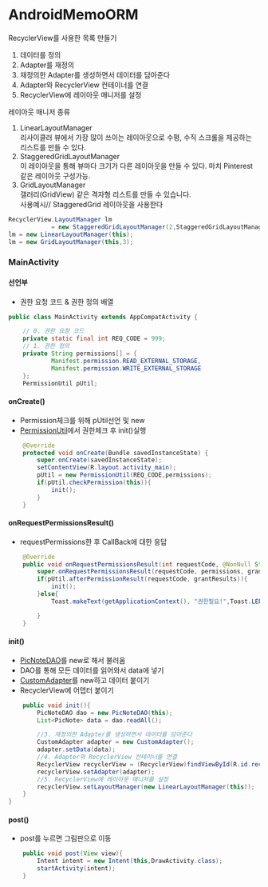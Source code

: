# AndroidMemoORM
RecyclerView를 사용한 목록 만들기
1. 데이터를 정의
2. Adapter를 재정의
3. 재정의한 Adapter를 생성하면서 데이터를 담아준다
4. Adapter와 RecyclerView 컨테이너를 연결
5. RecyclerView에 레이아웃 매니저를 설정

레이아웃 매니저 종류
1. LinearLayoutManager  
 리사이클러 뷰에서 가장 많이 쓰이는 레이아웃으로 수평, 수직 스크롤을 제공하는 리스트를 만들 수 있다.
2. StaggeredGridLayoutManager  
이 레이아웃을 통해 뷰마다 크기가 다른 레이아웃을 만들 수 있다. 마치 Pinterest 같은 레이아웃 구성가능.
3. GridLayoutManager  
갤러리(GridView) 같은 격자형 리스트를 만들 수 있습니다.  
사용예시// StaggeredGrid 레이아웃을 사용한다

```java
RecyclerView.LayoutManager lm
            = new StaggeredGridLayoutManager(2,StaggeredGridLayoutManager.VERTICAL);
lm = new LinearLayoutManager(this);
lm = new GridLayoutManager(this,3);
```

### MainActivity

#### 선언부
- 권한 요청 코드 & 권한 정의 배열

```java
public class MainActivity extends AppCompatActivity {

    // 0. 권한 요청 코드
    private static final int REQ_CODE = 999;
    // 1. 권한 정의
    private String permissions[] = {
            Manifest.permission.READ_EXTERNAL_STORAGE,
            Manifest.permission.WRITE_EXTERNAL_STORAGE
    };
    PermissionUtil pUtil;
```

#### onCreate()
- Permission체크를 위해 pUtil선언 및 new
- [PermissionUtil](https://github.com/kps990515/ProgrammingStudy/tree/master/Android/AndroidMemoORM/.idea)에서 권한체크 후 init()실행
```java
    @Override
    protected void onCreate(Bundle savedInstanceState) {
        super.onCreate(savedInstanceState);
        setContentView(R.layout.activity_main);
        pUtil = new PermissionUtil(REQ_CODE,permissions);
        if(pUtil.checkPermission(this)){
            init();
        }
    }
```

#### onRequestPermissionsResult()
- requestPermissions한 후 CallBack에 대한 응답

```java
    @Override
    public void onRequestPermissionsResult(int requestCode, @NonNull String[] permissions, @NonNull int[] grantResults) {
        super.onRequestPermissionsResult(requestCode, permissions, grantResults);
        if(pUtil.afterPermissionResult(requestCode, grantResults)){
            init();
        }else{
            Toast.makeText(getApplicationContext(), "권한필요!",Toast.LENGTH_SHORT).show();

        }
    }
```

#### init()
- [PicNoteDAO](https://github.com/kps990515/ProgrammingStudy/tree/master/Android/AndroidMemoORM/.idea/copyright)를 new로 해서 불러옴
- DAO를 통해 모든 데이터를 읽어와서 data에 넣기
- [CustomAdapter](https://github.com/kps990515/ProgrammingStudy/tree/master/Android/AndroidMemoORM/app/src)를 new하고 데이터 붙이기
- RecyclerView에 어뎁터 붙이기

```java
    public void init(){
        PicNoteDAO dao = new PicNoteDAO(this);
        List<PicNote> data = dao.readAll();

        //3. 재정의한 Adapter를 생성하면서 데이터를 담아준다
        CustomAdapter adapter = new CustomAdapter();
        adapter.setData(data);
        //4. Adapter와 RecyclerView 컨테이너를 연결
        RecyclerView recyclerView = (RecyclerView)findViewById(R.id.recyclerview);
        recyclerView.setAdapter(adapter);
        //5. RecyclerView에 레이아웃 매니저를 설정
        recyclerView.setLayoutManager(new LinearLayoutManager(this));
    }
}
```

#### post()
- post를 누르면 그림판으로 이동

```java
    public void post(View view){
        Intent intent = new Intent(this,DrawActivity.class);
        startActivity(intent);
    }
```
